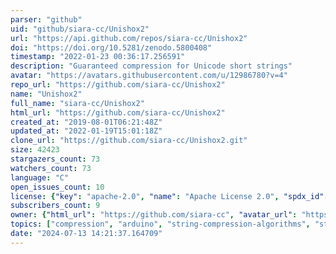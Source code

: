```yaml
---
parser: "github"
uid: "github/siara-cc/Unishox2"
url: "https://api.github.com/repos/siara-cc/Unishox2"
doi: "https://doi.org/10.5281/zenodo.5800408"
timestamp: "2022-01-23 00:36:17.256591"
description: "Guaranteed compression for Unicode short strings"
avatar: "https://avatars.githubusercontent.com/u/12986780?v=4"
repo_url: "https://github.com/siara-cc/Unishox2"
name: "Unishox2"
full_name: "siara-cc/Unishox2"
html_url: "https://github.com/siara-cc/Unishox2"
created_at: "2019-08-01T06:21:48Z"
updated_at: "2022-01-19T15:01:18Z"
clone_url: "https://github.com/siara-cc/Unishox2.git"
size: 42423
stargazers_count: 73
watchers_count: 73
language: "C"
open_issues_count: 10
license: {"key": "apache-2.0", "name": "Apache License 2.0", "spdx_id": "Apache-2.0", "url": "https://api.github.com/licenses/apache-2.0", "node_id": "MDc6TGljZW5zZTI="}
subscribers_count: 9
owner: {"html_url": "https://github.com/siara-cc", "avatar_url": "https://avatars.githubusercontent.com/u/12986780?v=4", "login": "siara-cc", "type": "User"}
topics: ["compression", "arduino", "string-compression-algorithms", "string-compression", "database-compression", "iot", "short-string", "json-compression", "xml-compression", "cost-optimization", "bandwidth-saver", "storage-saving", "cloud-cost-intelligence"]
date: "2024-07-13 14:21:37.164709"
---
```

